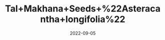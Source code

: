 ---
title: 'Tal+Makhana+Seeds+%22Asteracantha+longifolia%22'
date: '2022-09-05' 
metatag: '' 
inventory: '0' 
draft: false 
# meta description 
shortDescripton: ''
description: 'Seed'
longdescription: ''
featured: True
# product Price
price: '20.0'
# Product Short Description
shortDescription: ''
productID: '72F9BE77-972C-ED11-9968-005056B3A416'
type: 'products'
category: 'Seed' 
thumnailproduct: 'https://aminsaddiquidawakhana.eralive.net/images/products/72F9BE77-972C-ED11-9968-005056B3A4161.png' 
images:
  - image: 'images/products/72F9BE77-972C-ED11-9968-005056B3A4161.png'  
Variants:
---